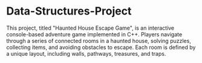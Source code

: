 # Data-Structures-Project
This project, titled "Haunted House Escape Game", is an interactive console-based adventure game implemented in C++. Players navigate through a series of connected rooms in a haunted house, solving puzzles, collecting items, and avoiding obstacles to escape. Each room is defined by a unique layout, including walls, pathways, treasures, and traps.
